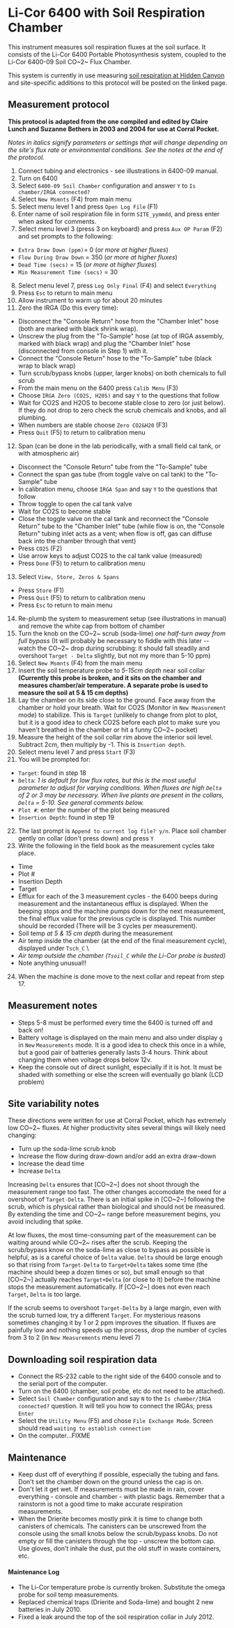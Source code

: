 # Li-Cor 6400 with Soil Respiration Chamber

This instrument measures soil respiration fluxes at the soil surface. It
consists of the Li-Cor 6400 Portable Photosynthesis system, coupled to
the Li-Cor 6400-09 Soil CO~2~ Flux Chamber.

This system is currently in use measuring [soil respiration at Hidden
Canyon](hiddencanyon/hc_soilresplog_1.md) and site-specific
additions to this protocol will be posted on the linked page.

## Measurement protocol

 **This protocol is adapted from the one compiled and edited by Claire Lunch and Suzanne Bethers in 2003 and 2004 for use at Corral Pocket.**

*Notes in italics signify parameters or settings that will change
depending on the site's flux rate or environmental conditions. See the
notes at the end of the protocol.*

1. Connect tubing and electronics - see illustrations in 6400-09 manual.
2. Turn on 6400
3. Select `6400-09 Soil Chamber` configuration and answer `Y` to `Is chamber/IRGA connected?` 
4. Select `New Msmnts` (F4) from main menu
5. Select menu level 1 and press `Open Log File` (F1)
6. Enter name of soil respiration file in form `SITE_yymmdd`, and press enter when asked for comments.
7. Select menu level 3 (press 3 on keyboard) and press `Aux OP Param` (F2) and set prompts to the following:
  - `Extra Draw Down (ppm)`= 0 (*or more at higher fluxes*)
  - `Flow During Draw Down` = 350 (*or more at higher fluxes*)
  - `Dead Time (secs)` = 15 (*or more at higher fluxes*)
  - `Min Measurement Time (secs)` = 30
8. Select menu level 7, press `Log Only Final` (F4) and select `Everything`
9. Press `Esc` to return to main menu
10. Allow instrument to warm up for about 20 minutes
11. Zero the IRGA (Do this every time):
  - Disconnect the "Console Return" hose from the "Chamber Inlet" hose (both are marked with black shrink wrap).
  - Unscrew the plug from the "To-Sample" hose (at top of IRGA assembly, marked with black wrap) and plug the "Chamber Inlet" hose (disconnected from console in Step 1) with it.
  - Connect the "Console Return" hose to the "To-Sample" tube (black wrap to black wrap)
  - Turn scrub/bypass knobs (upper, larger knobs) on both chemicals to full scrub
  - From the main menu on the 6400 press `Calib Menu` (F3)
  - Choose `IRGA Zero (CO2S, H20S)` and say `Y` to the questions that follow
  - Wait for CO2S and H2OS to become stable close to zero (or just below). If they do not drop to zero check the scrub chemicals and knobs, and all plumbing. 
  - When numbers are stable choose `Zero CO2&H20` (F3)
  - Press `Quit` (F5) to return to calibration menu
12. Span (can be done in the lab periodically, with a small field cal tank, or with atmospheric air)
  - Disconnect the "Console Return" tube from the "To-Sample" tube
  - Connect the span gas tube (from toggle valve on cal tank) to the "To-Sample" tube
  - In calibration menu, choose `IRGA Span` and say `Y` to the questions that follow
  - Throw toggle to open the cal tank valve
  - Wait for CO2S to become stable
  - Close the toggle valve on the cal tank and reconnect the "Console Return" tube to the "Chamber Inlet" tube (while flow is on, the "Console Return" tubing inlet acts as a vent; when flow is off, gas can diffuse back into the chamber through that vent)
  - Press `CO2S` (F2)
  - Use arrow keys to adjust CO2S to the cal tank value (measured)
  - Press `Done` (F5) to return to calibration menu
13. Select `View, Store, Zeros & Spans`
  - Press `Store` (F1)
  - Press `Quit` (F5) to return to calibration menu
  - Press `Esc` to return to main menu
14. Re-plumb the system to measurement setup (see illustrations in manual) and remove the white cap from bottom of chamber
15. Turn the knob on the CO~2~ scrub (soda-lime) *one half-turn away from full bypass* (It will probably be necessary to fiddle with this later -- watch the CO~2~ drop during scrubbing: it should fall steadily and overshoot `Target - Delta` slightly, but not my more than 5-10 ppm)
16. Select `New Msmnts` (F4) from the main menu
17. Insert the soil temperature probe to *5-15cm depth* near soil collar **(Currently this probe is broken, and it sits on the chamber and measures chamber/air temperature. A separate probe is used to measure the soil at 5 & 15 cm depths)**
18. Lay the chamber on its side close to the ground. Face away from the chamber or hold your breath. Wait for CO2S (Monitor in `New Measurement` mode) to stabilize. This is `Target` (unlikely to change from plot to plot, but it is a good idea to check CO2S before each plot to make sure you haven't breathed in the chamber or hit a funny CO~2~ pocket)
19. Measure the height of the soil collar rim above the interior soil level. Subtract 2cm, then multiply by -1. This is `Insertion depth`.
20. Select menu level 7 and press `Start` (F3)
21. You will be prompted for:
  - `Target`: found in step 18
  - `Delta`: *1 is default for low flux rates, but this is the most useful parameter to adjust for varying conditions. When fluxes are high `Delta` of 2 or 3 may be necessary. When live plants are present in the collars, `Delta` = 5-10. See general comments below.*
  - `Plot #`: enter the number of the plot being measured
  - `Insertion Depth`: found in step 19
22. The last prompt is `Append to current log file? y/n`. Place soil chamber gently on collar (don't press down) and press `Y`
23. Write the following in the field book as the measurement cycles take place.
  - Time
  - Plot #
  - Insertion Depth
  - Target
  - Efflux for each of the 3 measurement cycles - the 6400 beeps during measurement and the instantaneous efflux is displayed. When the beeping stops and the machine pumps down for the next measurement, the final efflux value for the previous cycle is displayed. This number should be recorded (There will be 3 cycles per measurement).
  - Soil temp *at 5 & 15 cm depth* during the measurement
  - Air temp inside the chamber (at the end of the final measurement cycle), displayed under `Tsch_C` \
  - *Air temp outside the chamber (`Tsoil_C` while the Li-Cor probe is busted)*
  - Note anything unusual!!
24. When the machine is done move to the next collar and repeat from step 17.

Measurement notes
-----------------

- Steps 5-8 must be performed every time the 6400 is turned off and back on!
- Battery voltage is displayed on the main menu and also under display `g` in `New`
`Measurements` mode. It is a good idea to check this once in a while, but a good pair of batteries generally lasts 3-4 hours. Think about changing them when voltage drops below 12v.
- Keep the console out of direct sunlight, especially if it is hot. It must be shaded with something or else the screen will eventually go blank (LCD problem)

Site variability notes
----------------------

These directions were written for use at Corral Pocket, which has
extremely low CO~2~ fluxes. At higher productivity sites several things
will likely need changing:

- Turn up the soda-lime scrub knob
- Increase the flow during draw-down and/or add an extra draw-down
- Increase the dead time
- Increase `Delta` 

Increasing `Delta` ensures that [CO~2~] does not shoot through the
measurement range too fast. The other changes accomodate the need for a
overshoot of `Target-Delta`. There is an initial spike in [CO~2~]
following the scrub, which is physical rather than biological and should
not be measured. By extending the time and CO~2~ range before
measurement begins, you avoid including that spike.

At low fluxes, the most time-consuming part of the measurement can be
waiting around while CO~2~ rises after the scrub. Keeping the
scrub/bypass know on the soda-lime as close to bypass as possible is
helpful, as is a careful choice of `Delta` value. `Delta` should be
large enough so that rising from `Target-Delta` to `Target+Delta` takes
some time (the machine should beep a dozen times or so), but small
enough so that [CO~2~] actually reaches `Target+Delta` (or close to
it) before the machine stops the measurement automatically. If [CO~2~]
does not even reach `Target`, `Delta` is too large.

If the scrub seems to overshoot `Target-Delta` by a large margin, even
with the scrub turned low, try a different `Target`. For mysterious
reasons sometimes changing it by 1 or 2 ppm improves the situation. If
fluxes are painfully low and nothing speeds up the process, drop the
number of cycles from 3 to 2 (in `New Measurements` menu level 7)

## Downloading soil respiration data

- Connect the RS-232 cable to the right side of the 6400 console and to the serial port of the computer.
- Turn on the 6400 (chamber, soil probe, etc do not need to be attached).
- Select `Soil Chamber` configuration and say `N` to the `Is chamber/IRGA connected?` question. It will tell you how to connect the IRGAs; press `Enter`
- Select the `Utility Menu` (F5) and chose `File Exchange Mode`. Screen should read `waiting to establish connection`
- On the computer...FIXME

## Maintenance

- Keep dust off of everything if possible, especially the tubing and fans. Don't set the chamber down on the ground unless the cap is on.
- Don't let it get wet. If measurements must be made in rain, cover everything - console and chamber - with plastic bags. Remember that a rainstorm is not a good time to make accurate respiration measurements.
- When the Drierite becomes mostly pink it is time to change both canisters of chemicals. The canisters can be unscrewed from the console using the small knobs below the scrub/bypass knobs. Do not empty or fill the canisters through the top  - unscrew the bottom cap. Use gloves, don't inhale the dust, put the old stuff in waste containers, etc.

#### Maintenance Log

* The Li-Cor temperature probe is currently broken. Substitute the omega probe for soil temp measurements.
* Replaced chemical traps (Drierite and Soda-lime) and bought 2 new batteries in July 2010.
* Fixed a leak around the top of the soil respiration collar in July 2012.
